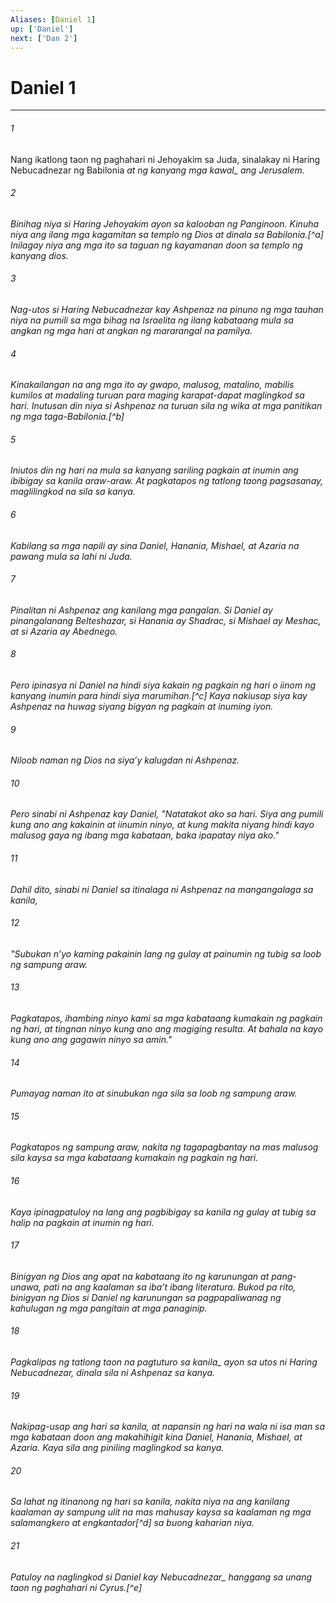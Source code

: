 ```yaml
---
Aliases: [Daniel 1]
up: ['Daniel']
next: ['Dan 2']
---
```

# Daniel 1

***






















###### 1 










Nang ikatlong taon ng paghahari ni Jehoyakim sa Juda, sinalakay ni Haring Nebucadnezar ng Babilonia <i class="trans-change">at ng kanyang mga kawal_ ang Jerusalem. 





















###### 2 










Binihag niya si Haring Jehoyakim ayon sa kalooban ng Panginoon. Kinuha niya ang ilang mga kagamitan sa templo ng Dios at dinala sa Babilonia.[^a] Inilagay niya ang mga ito sa taguan ng kayamanan doon sa templo ng kanyang dios. 





















###### 3 










Nag-utos si Haring Nebucadnezar kay Ashpenaz na pinuno ng mga tauhan niya na pumili sa mga bihag na Israelita ng ilang kabataang mula sa angkan ng mga hari at angkan ng mararangal na pamilya. 





















###### 4 










Kinakailangan na ang mga ito ay gwapo, malusog, matalino, mabilis kumilos at madaling turuan para maging karapat-dapat maglingkod sa hari. Inutusan din niya si Ashpenaz na turuan sila ng wika at mga panitikan ng mga taga-Babilonia.[^b] 





















###### 5 










Iniutos din ng hari na mula sa kanyang sariling pagkain at inumin ang ibibigay sa kanila araw-araw. At pagkatapos ng tatlong taong pagsasanay, maglilingkod na sila sa kanya. 





















###### 6 










Kabilang sa mga napili ay sina Daniel, Hanania, Mishael, at Azaria na pawang mula sa lahi ni Juda. 





















###### 7 










Pinalitan ni Ashpenaz ang kanilang mga pangalan. Si Daniel ay pinangalanang Belteshazar, si Hanania ay Shadrac, si Mishael ay Meshac, at si Azaria ay Abednego. 





















###### 8 










Pero ipinasya ni Daniel na hindi siya kakain ng pagkain ng hari o iinom ng kanyang inumin para hindi siya marumihan.[^c] Kaya nakiusap siya kay Ashpenaz na huwag siyang bigyan ng pagkain at inuming iyon. 





















###### 9 










Niloob naman ng Dios na siyaʼy kalugdan ni Ashpenaz. 





















###### 10 










Pero sinabi ni Ashpenaz kay Daniel, "Natatakot ako sa hari. Siya ang pumili kung ano ang kakainin at iinumin ninyo, at kung makita niyang hindi kayo malusog gaya ng ibang mga kabataan, baka ipapatay niya ako." 





















###### 11 










Dahil dito, sinabi ni Daniel sa itinalaga ni Ashpenaz na mangangalaga sa kanila, 





















###### 12 










"Subukan nʼyo kaming pakainin lang ng gulay at painumin ng tubig sa loob ng sampung araw. 





















###### 13 










Pagkatapos, ihambing ninyo kami sa mga kabataang kumakain ng pagkain ng hari, at tingnan ninyo kung ano ang magiging resulta. At bahala na kayo kung ano ang gagawin ninyo sa amin." 





















###### 14 










Pumayag naman ito at sinubukan nga sila sa loob ng sampung araw. 





















###### 15 










Pagkatapos ng sampung araw, nakita ng tagapagbantay na mas malusog sila kaysa sa mga kabataang kumakain ng pagkain ng hari. 





















###### 16 










Kaya ipinagpatuloy na lang ang pagbibigay sa kanila ng gulay at tubig sa halip na pagkain at inumin ng hari. 





















###### 17 










Binigyan ng Dios ang apat na kabataang ito ng karunungan at pang-unawa, pati na ang kaalaman sa ibaʼt ibang literatura. Bukod pa rito, binigyan ng Dios si Daniel ng karunungan sa pagpapaliwanag ng kahulugan ng mga pangitain at mga panaginip. 





















###### 18 










Pagkalipas ng tatlong taon <i class="trans-change">na pagtuturo sa kanila_ ayon sa utos ni Haring Nebucadnezar, dinala sila ni Ashpenaz sa kanya. 





















###### 19 










Nakipag-usap ang hari sa kanila, at napansin ng hari na wala ni isa man sa mga kabataan doon ang makahihigit kina Daniel, Hanania, Mishael, at Azaria. Kaya sila ang piniling maglingkod sa kanya. 





















###### 20 










Sa lahat ng itinanong ng hari sa kanila, nakita niya na ang kanilang kaalaman ay sampung ulit na mas mahusay kaysa sa kaalaman ng mga salamangkero at engkantador[^d] sa buong kaharian niya. 





















###### 21 










Patuloy na naglingkod si Daniel <i class="trans-change">kay Nebucadnezar_ hanggang sa unang taon ng paghahari ni Cyrus.[^e]
